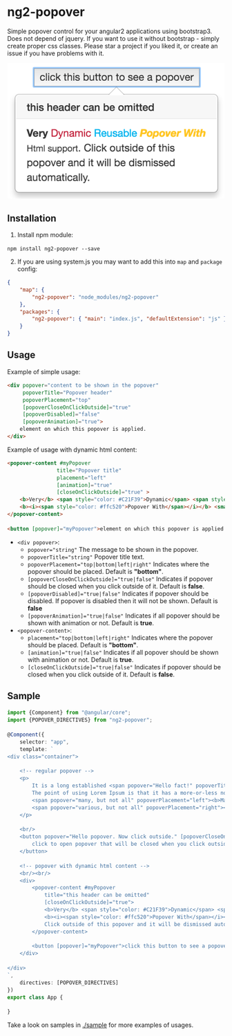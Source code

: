 # ng2-popover

Simple popover control for your angular2 applications using bootstrap3. Does not depend of jquery.
If you want to use it without bootstrap - simply create proper css classes. Please star a project if you liked it,
or create an issue if you have problems with it.

![angular 2 popover](https://raw.githubusercontent.com/pleerock/ng2-popover/master/resources/popover-example.png)

## Installation

1. Install npm module:

`npm install ng2-popover --save`

2. If you are using system.js you may want to add this into `map` and `package` config:

```json
{
    "map": {
        "ng2-popover": "node_modules/ng2-popover"
    },
    "packages": {
        "ng2-popover": { "main": "index.js", "defaultExtension": "js" }
    }
}
```

## Usage

Example of simple usage:

```html
<div popover="content to be shown in the popover"
     popoverTitle="Popover header"
     popoverPlacement="top"
     [popoverCloseOnClickOutside]="true"
     [popoverDisabled]="false"
     [popoverAnimation]="true">
    element on which this popover is applied.
</div>
```

Example of usage with dynamic html content:

```html
<popover-content #myPopover 
                title="Popover title" 
                placement="left"
                [animation]="true" 
                [closeOnClickOutside]="true" >
    <b>Very</b> <span style="color: #C21F39">Dynamic</span> <span style="color: #00b3ee">Reusable</span>
    <b><i><span style="color: #ffc520">Popover With</span></i></b> <small>Html support</small>.
</popover-content>

<button [popover]="myPopover">element on which this popover is applied.</button>
```

* `<div popover>`:
    * `popover="string"` The message to be shown in the popover.
    * `popoverTitle="string"` Popover title text.
    * `popoverPlacement="top|bottom|left|right"` Indicates where the popover should be placed. Default is **"bottom"**.
    * `[popoverCloseOnClickOutside]="true|false"` Indicates if popover should be closed when you click outside of it. Default is **false**.
    * `[popoverDisabled]="true|false"` Indicates if popover should be disabled. If popover is disabled then it will not be shown. Default is **false**
    * `[popoverAnimation]="true|false"` Indicates if all popover should be shown with animation or not. Default is **true**.
* `<popover-content>`:
    * `placement="top|bottom|left|right"` Indicates where the popover should be placed. Default is **"bottom"**.
    * `[animation]="true|false"` Indicates if all popover should be shown with animation or not. Default is **true**.
    * `[closeOnClickOutside]="true|false"` Indicates if popover should be closed when you click outside of it. Default is **false**.

## Sample

```typescript
import {Component} from "@angular/core";
import {POPOVER_DIRECTIVES} from "ng2-popover";

@Component({
    selector: "app",
    template: `
<div class="container">

    <!-- regular popover -->
    <p>
        It is a long established <span popover="Hello fact!" popoverTitle="Fact #1"><b>click this fact</b></span> that a reader will be distracted by the readable content of a page when looking at its layout.
        The point of using Lorem Ipsum is that it has a more-or-less normal distribution of letters, as opposed to using 'Content here, content here', making it look like readable English.
        <span popover="many, but not all" popoverPlacement="left"><b>Many desktop</b></span> publishing packages and web page editors now use Lorem Ipsum as their default model text, and a search for 'lorem ipsum' will uncover many web sites still in their infancy.
        <span popover="various, but not all" popoverPlacement="right"><b>Various versions</b></span> have evolved over the years, sometimes by accident, <span popover="another hint" popoverPlacement="top"><b>sometimes on purpose</b></span> (injected humour and the like)
    </p>

    <br/>
    <button popover="Hello popover. Now click outside." [popoverCloseOnClickOutside]="true">
        click to open popover that will be closed when you click outside of it.
    </button>

    <!-- popover with dynamic html content -->
    <br/><br/>
    <div>
        <popover-content #myPopover
            title="this header can be omitted"
            [closeOnClickOutside]="true">
            <b>Very</b> <span style="color: #C21F39">Dynamic</span> <span style="color: #00b3ee">Reusable</span>
            <b><i><span style="color: #ffc520">Popover With</span></i></b> <small>Html support</small>.
            Click outside of this popover and it will be dismissed automatically.
        </popover-content>

        <button [popover]="myPopover">click this button to see a popover</button>
    </div>

</div>
`,
    directives: [POPOVER_DIRECTIVES]
})
export class App {

}
```

Take a look on samples in [./sample](https://github.com/pleerock/ng2-popover/tree/master/sample) for more examples of
usages.
